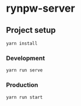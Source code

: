 # rynpw-server

## Project setup
```
yarn install
```

### Development
```
yarn run serve
```

### Production
```
yarn run start
```
